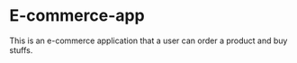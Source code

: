 # E-commerce-app

This is an e-commerce application that a user can order a product and buy stuffs.

